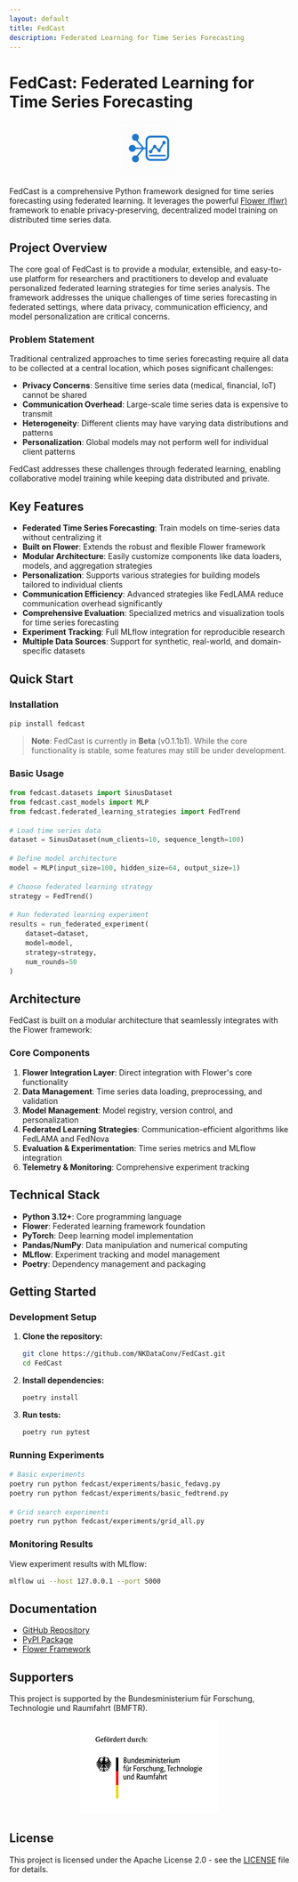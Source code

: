 ```yaml
---
layout: default
title: FedCast
description: Federated Learning for Time Series Forecasting
---
```


# FedCast: Federated Learning for Time Series Forecasting

<div align="center">
  <img src="../assets/fedcast-logo.png" alt="FedCast Logo" width="100">
</div>

FedCast is a comprehensive Python framework designed for time series forecasting using federated learning. It leverages the powerful [Flower (flwr)](https://flower.ai/) framework to enable privacy-preserving, decentralized model training on distributed time series data.

## Project Overview

The core goal of FedCast is to provide a modular, extensible, and easy-to-use platform for researchers and practitioners to develop and evaluate personalized federated learning strategies for time series analysis. The framework addresses the unique challenges of time series forecasting in federated settings, where data privacy, communication efficiency, and model personalization are critical concerns.

### Problem Statement

Traditional centralized approaches to time series forecasting require all data to be collected at a central location, which poses significant challenges:

- **Privacy Concerns**: Sensitive time series data (medical, financial, IoT) cannot be shared
- **Communication Overhead**: Large-scale time series data is expensive to transmit
- **Heterogeneity**: Different clients may have varying data distributions and patterns
- **Personalization**: Global models may not perform well for individual client patterns

FedCast addresses these challenges through federated learning, enabling collaborative model training while keeping data distributed and private.

## Key Features

- **Federated Time Series Forecasting**: Train models on time-series data without centralizing it
- **Built on Flower**: Extends the robust and flexible Flower framework
- **Modular Architecture**: Easily customize components like data loaders, models, and aggregation strategies
- **Personalization**: Supports various strategies for building models tailored to individual clients
- **Communication Efficiency**: Advanced strategies like FedLAMA reduce communication overhead significantly
- **Comprehensive Evaluation**: Specialized metrics and visualization tools for time series forecasting
- **Experiment Tracking**: Full MLflow integration for reproducible research
- **Multiple Data Sources**: Support for synthetic, real-world, and domain-specific datasets

## Quick Start

### Installation

```bash
pip install fedcast
```

> **Note**: FedCast is currently in **Beta** (v0.1.1b1). While the core functionality is stable, some features may still be under development.

### Basic Usage

```python
from fedcast.datasets import SinusDataset
from fedcast.cast_models import MLP
from fedcast.federated_learning_strategies import FedTrend

# Load time series data
dataset = SinusDataset(num_clients=10, sequence_length=100)

# Define model architecture
model = MLP(input_size=100, hidden_size=64, output_size=1)

# Choose federated learning strategy
strategy = FedTrend()

# Run federated learning experiment
results = run_federated_experiment(
    dataset=dataset,
    model=model,
    strategy=strategy,
    num_rounds=50
)
```

## Architecture

FedCast is built on a modular architecture that seamlessly integrates with the Flower framework:

### Core Components

1. **Flower Integration Layer**: Direct integration with Flower's core functionality
2. **Data Management**: Time series data loading, preprocessing, and validation
3. **Model Management**: Model registry, version control, and personalization
4. **Federated Learning Strategies**: Communication-efficient algorithms like FedLAMA and FedNova
5. **Evaluation & Experimentation**: Time series metrics and MLflow integration
6. **Telemetry & Monitoring**: Comprehensive experiment tracking

## Technical Stack

- **Python 3.12+**: Core programming language
- **Flower**: Federated learning framework foundation
- **PyTorch**: Deep learning model implementation
- **Pandas/NumPy**: Data manipulation and numerical computing
- **MLflow**: Experiment tracking and model management
- **Poetry**: Dependency management and packaging

## Getting Started

### Development Setup

1. **Clone the repository:**
   ```bash
   git clone https://github.com/NKDataConv/FedCast.git
   cd FedCast
   ```

2. **Install dependencies:**
   ```bash
   poetry install
   ```

3. **Run tests:**
   ```bash
   poetry run pytest
   ```

### Running Experiments

```bash
# Basic experiments
poetry run python fedcast/experiments/basic_fedavg.py
poetry run python fedcast/experiments/basic_fedtrend.py

# Grid search experiments
poetry run python fedcast/experiments/grid_all.py
```

### Monitoring Results

View experiment results with MLflow:
```bash
mlflow ui --host 127.0.0.1 --port 5000
```

## Documentation

- [GitHub Repository](https://github.com/NKDataConv/FedCast)
- [PyPI Package](https://pypi.org/project/fedcast/)
- [Flower Framework](https://flower.ai/)

## Supporters

This project is supported by the Bundesministerium für Forschung, Technologie und Raumfahrt (BMFTR).

<div align="center">
  <img src="../assets/logo_bmftr.jpg" alt="BMFTR Logo" width="250">
</div>

## License

This project is licensed under the Apache License 2.0 - see the [LICENSE](https://github.com/NKDataConv/FedCast/blob/main/LICENSE) file for details.

